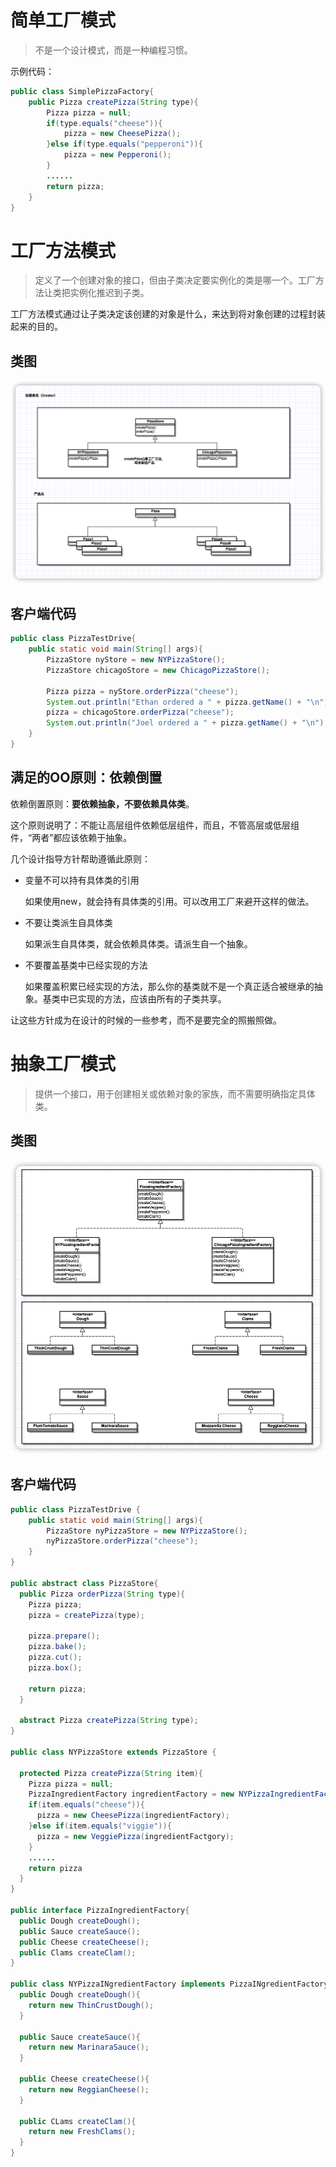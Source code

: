 # 简单工厂模式

> 不是一个设计模式，而是一种编程习惯。

示例代码：

```java
public class SimplePizzaFactory{
	public Pizza createPizza(String type){
		Pizza pizza = null;
		if(type.equals("cheese")){
			pizza = new CheesePizza();
		}else if(type.equals("pepperoni")){
			pizza = new Pepperoni();
		}
		......
		return pizza;
	}
}
```



# 工厂方法模式

> 定义了一个创建对象的接口，但由子类决定要实例化的类是哪一个。工厂方法让类把实例化推迟到子类。

工厂方法模式通过让子类决定该创建的对象是什么，来达到将对象创建的过程封装起来的目的。

## 类图

<img src="工厂模式.assets/image-20220523213804282.png" alt="image-20220523213804282" style="zoom: 150%;" />

## 客户端代码

```java
public class PizzaTestDrive{
	public static void main(String[] args){
		PizzaStore nyStore = new NYPizzaStore();
		PizzaStore chicagoStore = new ChicagoPizzaStore();
		
		Pizza pizza = nyStore.orderPizza("cheese");
		System.out.println("Ethan ordered a " + pizza.getName() + "\n");
		pizza = chicagoStore.orderPizza("cheese");
		System.out.println("Joel ordered a " + pizza.getName() + "\n");
	}
}
```



## 满足的OO原则：依赖倒置

依赖倒置原则：**要依赖抽象，不要依赖具体类**。

这个原则说明了：不能让高层组件依赖低层组件，而且，不管高层或低层组件，“两者”都应该依赖于抽象。



几个设计指导方针帮助遵循此原则：

* 变量不可以持有具体类的引用

  如果使用new，就会持有具体类的引用。可以改用工厂来避开这样的做法。

* 不要让类派生自具体类

  如果派生自具体类，就会依赖具体类。请派生自一个抽象。

* 不要覆盖基类中已经实现的方法

  如果覆盖积累已经实现的方法，那么你的基类就不是一个真正适合被继承的抽象。基类中已实现的方法，应该由所有的子类共享。

让这些方针成为在设计的时候的一些参考，而不是要完全的照搬照做。

# 抽象工厂模式

> 提供一个接口，用于创建相关或依赖对象的家族，而不需要明确指定具体类。

## 类图

![image-20220526162353654](工厂模式.assets/image-20220526162353654.png)



## 客户端代码

```java
public class PizzaTestDrive	{
	public static void main(String[] args){
		PizzaStore nyPizzaStore = new NYPizzaStore();
		nyPizzaStore.orderPizza("cheese");
	}
}

public abstract class PizzaStore{
  public Pizza orderPizza(String type){
    Pizza pizza;
    pizza = createPizza(type);
    
    pizza.prepare();
    pizza.bake();
    pizza.cut();
    pizza.box();
    
    return pizza;
  }
  
  abstract Pizza createPizza(String type);
}

public class NYPizzaStore extends PizzaStore {

  protected Pizza createPizza(String item){
    Pizza pizza = null;
    PizzaIngredientFactory ingredientFactory = new NYPizzaIngredientFactory();
    if(item.equals("cheese")){
      pizza = new CheesePizza(ingredientFactory);
    }else if(item.equals("viggie")){
      pizza = new VeggiePizza(ingredientFactgory);
    }
    ......
    return pizza
  }
}

public interface PizzaIngredientFactory{
  public Dough createDough();
  public Sauce createSauce();
  public Cheese createCheese();
  public Clams createClam();
}

public class NYPizzaINgredientFactory implements PizzaINgredientFactory{
  public Dough createDough(){
    return new ThinCrustDough();
  }
  
  public Sauce createSauce(){
    return new MarinaraSauce();
  }
  
  public Cheese createCheese(){
    return new ReggianCheese();
  }
  
  public CLams createClam(){
    return new FreshClams();
  }
}
```

